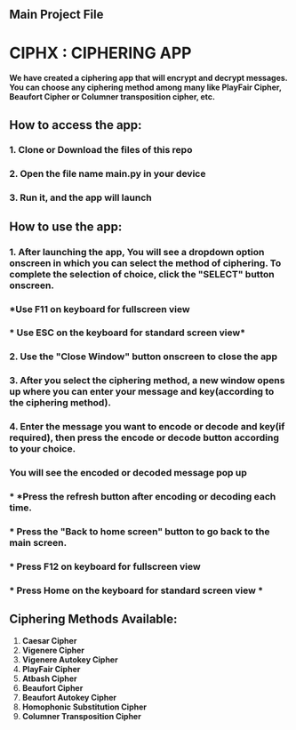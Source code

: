 ## Main Project File

# CIPHX : CIPHERING APP
#### We have created a ciphering app that will encrypt and decrypt messages. You can choose any ciphering method among many like PlayFair Cipher, Beaufort Cipher or Columner transposition cipher, etc.

##  How to access the app:
### 1. Clone or Download the files of this repo
### 2. Open the file name main.py in your device
### 3. Run it, and the app will launch

## How to use the app:
### 1. After launching the app, You will see a dropdown option onscreen in which you can select the method of ciphering. To complete the selection of choice, click the "SELECT" button onscreen.
### *Use F11 on keyboard for fullscreen view
### * Use ESC on the keyboard for standard screen view*
### 2. Use the "Close Window" button onscreen to close the app
### 3. After you select the ciphering method, a new window opens up where you can enter your message and key(according to the ciphering method).
### 4. Enter the message you want to encode or decode and key(if required), then press the encode or decode button according to your choice.
### You will see the encoded or decoded message pop up
### * *Press the refresh button after encoding or decoding each time.
### * Press the "Back to home screen" button to go back to the main screen.
### * Press F12 on keyboard for fullscreen view
### * Press Home on the keyboard for standard screen view *

## Ciphering Methods Available:

1. **Caesar Cipher**
2. **Vigenere Cipher**
3. **Vigenere Autokey Cipher**
4. **PlayFair Cipher**
5. **Atbash Cipher**
6. **Beaufort Cipher**
7. **Beaufort Autokey Cipher**
8. **Homophonic Substitution Cipher**
9. **Columner Transposition Cipher**



